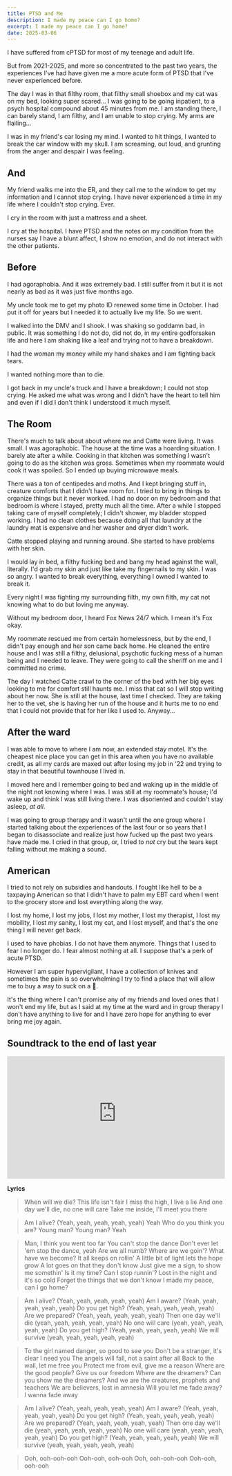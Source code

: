 ```yaml
---
title: PTSD and Me
description: I made my peace can I go home?
excerpt: I made my peace can I go home?
date: 2025-03-06
---
```


I have suffered from cPTSD for most of my teenage and adult life.

But from 2021-2025, and more so concentrated to the past two years, the experiences I've had have given me a more acute form of PTSD that I've never experienced before.

The day I was in that filthy room, that filthy small shoebox and my cat was on my bed, looking super scared... I was going to be going inpatient, to a psych hospital compound about 45 minutes from me. I am standing there, I can barely stand, I am filthy, and I am unable to stop crying. My arms are flailing...

I was in my friend's car losing my mind. I wanted to hit things, I wanted to break the car window with my skull. I am screaming, out loud, and grunting from the anger and despair I was feeling.

## And

My friend walks me into the ER, and they call me to the window to get my information and I cannot stop crying. I have never experienced a time in my life where I couldn't stop crying. Ever.

I cry in the room with just a mattress and a sheet.

I cry at the hospital. I have PTSD and the notes on my condition from the nurses say I have a blunt affect, I show no emotion, and do not interact with the other patients.

## Before

I had agoraphobia. And it was extremely bad. I still suffer from it but it is not nearly as bad as it was just five months ago.

My uncle took me to get my photo ID renewed some time in October. I had put it off for years but I needed it to actually live my life. So we went.

I walked into the DMV and I shook. I was shaking so goddamn bad, in public. It was something I do not do, did not do, in my entire godforsaken life and here I am shaking like a leaf and trying not to have a breakdown.

I had the woman my money while my hand shakes and I am fighting back tears.

I wanted nothing more than to die.

I got back in my uncle's truck and I have a breakdown; I could not stop crying. He asked me what was wrong and I didn't have the heart to tell him and even if I did I don't think I understood it much myself.

## The Room

There's much to talk about about where me and Catte were living. It was small. I was agoraphobic. The house at the time was a hoarding situation. I barely ate after a while. Cooking in that kitchen was something I wasn't going to do as the kitchen was gross. Sometimes when my roommate would cook it was spoiled. So I ended up buying microwave meals.

There was a ton of centipedes and moths. And I kept bringing stuff in, creature comforts that I didn't have room for. I tried to bring in things to organize things but it never worked. I had no door on my bedroom and that bedroom is where I stayed, pretty much all the time. After a while I stopped taking care of myself completely; I didn't shower, my bladder stopped working. I had no clean clothes because doing all that laundry at the laundry mat is expensive and her washer and dryer didn't work.

Catte stopped playing and running around. She started to have problems with her skin.

I would lay in bed, a filthy fucking bed and bang my head against the wall, literally. I'd grab my skin and just like take my fingernails to my skin. I was so angry. I wanted to break everything, everything I owned I wanted to break it.

Every night I was fighting my surrounding filth, my own filth, my cat not knowing what to do but loving me anyway.

Without my bedroom door, I heard Fox News 24/7 which. I mean it's Fox okay.

My roommate rescued me from certain homelessness, but by the end, I didn't pay enough and her son came back home. He cleaned the entire house and I was still a filthy, delusional, psychotic fucking mess of a human being and I needed to leave. They were going to call the sheriff on me and I committed no crime.

The day I watched Catte crawl to the corner of the bed with her big eyes looking to me for comfort still haunts me. I miss that cat so I will stop writing about her now. She is still at the house, last time I checked. They are taking her to the vet, she is having her run of the house and it hurts me to no end that I could not provide that for her like I used to. Anyway...

## After the ward

I was able to move to where I am now, an extended stay motel. It's the cheapest nice place you can get in this area when you have no available credit, as all my cards are maxed out after losing my job in '22 and trying to stay in that beautiful townhouse I lived in.

I moved here and I remember going to bed and waking up in the middle of the night not knowing where I was. I was still at my roommate's house; I'd wake up and think I was still living there. I was disoriented and couldn't stay asleep, _at all_.

I was going to group therapy and it wasn't until the one group where I started talking about the experiences of the last four or so years that I began to disassociate and realize just how fucked up the past two years have made me. I cried in that group, or, I tried to _not_ cry but the tears kept falling without me making a sound.

## American

I tried to not rely on subsidies and handouts. I fought like hell to be a taxpaying American so that I didn't have to palm my EBT card when I went to the grocery store and lost everything along the way.

I lost my home, I lost my jobs, I lost my mother, I lost my therapist, I lost my mobility, I lost my sanity, I lost my cat, and I lost myself, and that's the one thing I will never get back.

I used to have phobias. I do not have them anymore. Things that I used to fear I no longer do. I fear almost nothing at all. I suppose that's a perk of acute PTSD.

However I am super hypervigilant, I have a collection of knives and sometimes the pain is so overwhelming I try to find a place that will allow me to buy a way to suck on a 🔫.

It's the thing where I can't promise any of my friends and loved ones that I won't end my life, but as I said at my time at the ward and in group therapy I don't have anything to live for and I have zero hope for anything to ever bring me joy again.

## Soundtrack to the end of last year

<style>.embed-container { position: relative; padding-bottom: 56.25%; height: 0; overflow: hidden; max-width: 100%; } .embed-container iframe, .embed-container object, .embed-container embed { position: absolute; top: 0; left: 0; width: 100%; height: 100%; }</style><div class='embed-container'><iframe src='https://www.youtube-nocookie.com/embed/qPRKc5BDe8A?si=WUFgWRj5QC01zsmr' title='YouTube video player' frameborder='0' allow='accelerometer; autoplay; clipboard-write; encrypted-media; gyroscope; picture-in-picture; web-share' referrerpolicy='strict-origin-when-cross-origin' allowfullscreen></iframe></div>

**Lyrics**

> When will we die? This life isn't fair
> I miss the high, I live a lie
> And one day we'll die, no one will care
> Take me inside, I'll meet you there

> Am I alive? (Yeah, yeah, yeah, yeah, yeah)
> Yeah
> Who do you think you are?
> Young man? Young man?
> Yeah

> Man, I think you went too far
> You can't stop the dance
> Don't ever let 'em stop the dance, yeah
> Are we all numb? Where are we goin'?
> What have we become? It all keeps on rollin'
> A little bit of light lets the hope grow
> A lot goes on that they don't know
> Just give me a sign, to show me somethin'
> Is it my time? Can I stop runnin'?
> Lost in the night and it's so cold
> Forget the things that we don't know
> I made my peace, can I go home?

> Am I alive? (Yeah, yeah, yeah, yeah, yeah)
> Am I aware? (Yeah, yeah, yeah, yeah, yeah)
> Do you get high? (Yeah, yeah, yeah, yeah, yeah)
> Are we prepared? (Yeah, yeah, yeah, yeah, yeah)
> Then one day we'll die (yeah, yeah, yeah, yeah, yeah)
> No one will care (yeah, yeah, yeah, yeah, yeah)
> Do you get high? (Yeah, yeah, yeah, yeah, yeah)
> We will survive (yeah, yeah, yeah, yeah, yeah)

> To the girl named danger, so good to see you
> Don't be a stranger, it's clear I need you
> The angels will fall, not a saint after all
> Back to the wall, let me free you
> Protect me from evil, give me a reason
> Where are the good people? Give us our freedom
> Where are the dreamers?
> Can you show me the dreamers?
> And we are the creatures, prophets and teachers
> We are believers, lost in amnesia
> Will you let me fade away? I wanna fade away

> Am I alive? (Yeah, yeah, yeah, yeah, yeah)
> Am I aware? (Yeah, yeah, yeah, yeah, yeah)
> Do you get high? (Yeah, yeah, yeah, yeah, yeah)
> Are we prepared? (Yeah, yeah, yeah, yeah, yeah)
> Then one day we'll die (yeah, yeah, yeah, yeah, yeah)
> No one will care (yeah, yeah, yeah, yeah, yeah)
> Do you get high? (Yeah, yeah, yeah, yeah, yeah)
> We will survive (yeah, yeah, yeah, yeah, yeah)

> Ooh, ooh-ooh-ooh
> Ooh-ooh, ooh-ooh
> Ooh, ooh-ooh-ooh
> Ooh-ooh, ooh-ooh
